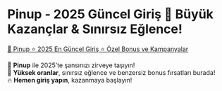 # Pinup - 2025 Güncel Giriş 🚀 Büyük Kazançlar & Sınırsız Eğlence!

[🔗 Pinup ⭐ 2025 En Güncel Giriş ⭐ Özel Bonus ve Kampanyalar](https://shortlinkapp.com/cqLyP)

🎰 **Pinup** ile 2025’te şansınızı zirveye taşıyın!  
💎 **Yüksek oranlar**, sınırsız eğlence ve benzersiz bonus fırsatları burada!  
🔥 **Hemen giriş yapın**, kazanmaya başlayın!  
